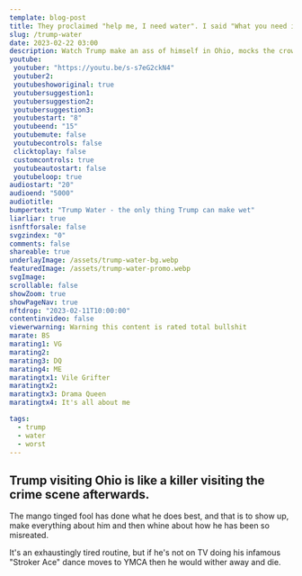 ```yaml
---
template: blog-post
title: They proclaimed "help me, I need water". I said "What you need is Trump Water"!
slug: /trump-water
date: 2023-02-22 03:00
description: Watch Trump make an ass of himself in Ohio, mocks the crowd about their water problems.
youtube:
 youtuber: "https://youtu.be/s-s7eG2ckN4"
 youtuber2: 
 youtubeshoworiginal: true
 youtubersuggestion1: 
 youtubersuggestion2: 
 youtubersuggestion3: 
 youtubestart: "8"
 youtubeend: "15"
 youtubemute: false
 youtubecontrols: false
 clicktoplay: false
 customcontrols: true
 youtubeautostart: false
 youtubeloop: true
audiostart: "20"
audioend: "5000"
audiotitle: 
bumpertext: "Trump Water - the only thing Trump can make wet"
liarliar: true
isnftforsale: false
svgzindex: "0"
comments: false
shareable: true
underlayImage: /assets/trump-water-bg.webp
featuredImage: /assets/trump-water-promo.webp
svgImage: 
scrollable: false
showZoom: true
showPageNav: true
nftdrop: "2023-02-11T10:00:00"
contentinvideo: false
viewerwarning: Warning this content is rated total bullshit
marate: BS
marating1: VG
marating2: 
marating3: DQ
marating4: ME
maratingtx1: Vile Grifter
maratingtx2: 
maratingtx3: Drama Queen
maratingtx4: It's all about me

tags:
  - trump
  - water
  - worst
---
```

<!-- <div class="contentinside lake1" style=""> -->
<!-- <img class="" src="/assets/lakemouth.webp" width="100%" style=" z-index:-1; opacity:0;
animation: kariFilter 6s ease-in-out;
animation-delay: 4s;
animation-iteration-count:infinite;
" /> -->


<!-- <div class="bubble bubble-bottom-left" style="position:absolute; width:; top:30%; left:20vw; display:flex; justify-content:center;backdrop-filter: blur(6px);
animation: bubbleBop 9s ease-in;
animation-delay: 6s;
animation-direction: forwards;
animation-iteration-count:1;
opacity:0;
"><span style="font-size:120%; font-weight:bold;"><span style="font-size:160%; font-weight:bold;"></span></div>


<div class="bubble bubble-bottom-right" style="position:absolute; width:50vw; top:50%; right:20vw; display:block; justify-content:center; font-size:110%;backdrop-filter: blur(6px);
animation: bubbleBop1 10s ease-in;
animation-delay:8s;
animation-direction: forwards;
animation-iteration-count:1;
opacity:0;
"><span style="font-weight:bold;"></span></div>
</div> -->

<style>



</style>
<div class="contentbody" style="text-align:left !important; margin-top:0;">

## Trump visiting Ohio is like a killer visiting the crime scene afterwards. 

The mango tinged fool has done what he does best, and that is to show up, make everything about him and then whine about how he has been so misreated. 

It's an exhaustingly tired routine, but if he's not on TV doing his infamous "Stroker Ace" dance moves to YMCA then he would wither away and die.





</div>